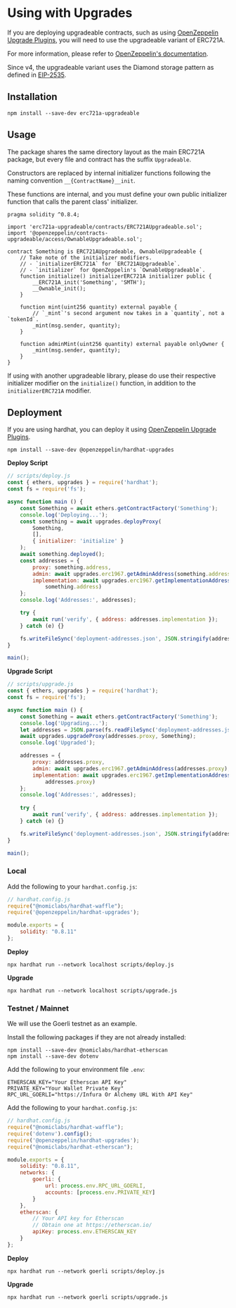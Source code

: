 # Using with Upgrades

If you are deploying upgradeable contracts, 
such as using [OpenZeppelin Upgrade Plugins](https://docs.openzeppelin.com/upgrades-plugins/1.x/), 
you will need to use the upgradeable variant of ERC721A. 

For more information, please refer to 
[OpenZeppelin's documentation](https://docs.openzeppelin.com/contracts/4.x/upgradeable).

Since v4, the upgradeable variant uses the Diamond storage pattern as defined in [EIP-2535](https://eips.ethereum.org/EIPS/eip-2535).

## Installation

```
npm install --save-dev erc721a-upgradeable
```

## Usage

The package shares the same directory layout as the main ERC721A package, but every file and contract has the suffix `Upgradeable`.

Constructors are replaced by internal initializer functions following the naming convention `__{ContractName}__init`. 

These functions are internal, and you must define your own public initializer function that calls the parent class' initializer.

```solidity
pragma solidity ^0.8.4;

import 'erc721a-upgradeable/contracts/ERC721AUpgradeable.sol';
import '@openzeppelin/contracts-upgradeable/access/OwnableUpgradeable.sol';

contract Something is ERC721AUpgradeable, OwnableUpgradeable {
    // Take note of the initializer modifiers.
    // - `initializerERC721A` for `ERC721AUpgradeable`.
    // - `initializer` for OpenZeppelin's `OwnableUpgradeable`.
    function initialize() initializerERC721A initializer public {
        __ERC721A_init('Something', 'SMTH');
        __Ownable_init();
    }

    function mint(uint256 quantity) external payable {
        // `_mint`'s second argument now takes in a `quantity`, not a `tokenId`.
        _mint(msg.sender, quantity);
    }

    function adminMint(uint256 quantity) external payable onlyOwner {
        _mint(msg.sender, quantity);
    }
}
```

If using with another upgradeable library, please do use their respective initializer modifier on the `initialize()` function, in addition to the `initializerERC721A` modifier.

## Deployment

If you are using hardhat, you can deploy it using 
[OpenZeppelin Upgrade Plugins](https://docs.openzeppelin.com/upgrades-plugins/1.x/).

```
npm install --save-dev @openzeppelin/hardhat-upgrades
```

**Deploy Script**

```javascript
// scripts/deploy.js
const { ethers, upgrades } = require('hardhat');
const fs = require('fs');

async function main () {
    const Something = await ethers.getContractFactory('Something');
    console.log('Deploying...');
    const something = await upgrades.deployProxy(
        Something, 
        [], 
        { initializer: 'initialize' }
    );
    await something.deployed();
    const addresses = {
        proxy: something.address,
        admin: await upgrades.erc1967.getAdminAddress(something.address), 
        implementation: await upgrades.erc1967.getImplementationAddress(
            something.address)
    };
    console.log('Addresses:', addresses);

    try { 
        await run('verify', { address: addresses.implementation });
    } catch (e) {}

    fs.writeFileSync('deployment-addresses.json', JSON.stringify(addresses));
}

main();
```

**Upgrade Script**

```javascript
// scripts/upgrade.js
const { ethers, upgrades } = require('hardhat');
const fs = require('fs');

async function main () {
    const Something = await ethers.getContractFactory('Something');
    console.log('Upgrading...');
    let addresses = JSON.parse(fs.readFileSync('deployment-addresses.json'));
    await upgrades.upgradeProxy(addresses.proxy, Something);
    console.log('Upgraded');

    addresses = {
        proxy: addresses.proxy,
        admin: await upgrades.erc1967.getAdminAddress(addresses.proxy), 
        implementation: await upgrades.erc1967.getImplementationAddress(
            addresses.proxy)
    };
    console.log('Addresses:', addresses);
    
    try { 
        await run('verify', { address: addresses.implementation });
    } catch (e) {}

    fs.writeFileSync('deployment-addresses.json', JSON.stringify(addresses));
}

main();
```

### Local

Add the following to your `hardhat.config.js`:

```javascript
// hardhat.config.js
require("@nomiclabs/hardhat-waffle");
require('@openzeppelin/hardhat-upgrades');

module.exports = {
    solidity: "0.8.11"
};
```

**Deploy**

```
npx hardhat run --network localhost scripts/deploy.js
```

**Upgrade**

```
npx hardhat run --network localhost scripts/upgrade.js
```

### Testnet / Mainnet

We will use the Goerli testnet as an example.

Install the following packages if they are not already installed:

```
npm install --save-dev @nomiclabs/hardhat-etherscan
npm install --save-dev dotenv
```

Add the following to your environment file `.env`:

```
ETHERSCAN_KEY="Your Etherscan API Key"
PRIVATE_KEY="Your Wallet Private Key"
RPC_URL_GOERLI="https://Infura Or Alchemy URL With API Key"
```

Add the following to your `hardhat.config.js`:

```javascript
// hardhat.config.js
require("@nomiclabs/hardhat-waffle");
require('dotenv').config();
require('@openzeppelin/hardhat-upgrades');
require("@nomiclabs/hardhat-etherscan");

module.exports = {
	solidity: "0.8.11",
	networks: {
		goerli: {
			url: process.env.RPC_URL_GOERLI,
			accounts: [process.env.PRIVATE_KEY]
		}
	},
	etherscan: {
		// Your API key for Etherscan
		// Obtain one at https://etherscan.io/
		apiKey: process.env.ETHERSCAN_KEY
	}
};
```

**Deploy**

```
npx hardhat run --network goerli scripts/deploy.js
```

**Upgrade**

```
npx hardhat run --network goerli scripts/upgrade.js
```
